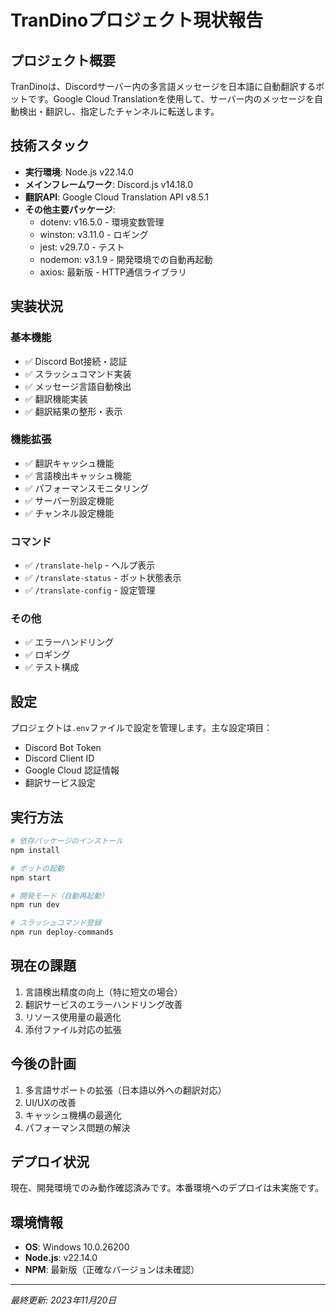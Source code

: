 # TranDinoプロジェクト現状報告

## プロジェクト概要
TranDinoは、Discordサーバー内の多言語メッセージを日本語に自動翻訳するボットです。Google Cloud Translationを使用して、サーバー内のメッセージを自動検出・翻訳し、指定したチャンネルに転送します。

## 技術スタック
- **実行環境**: Node.js v22.14.0
- **メインフレームワーク**: Discord.js v14.18.0
- **翻訳API**: Google Cloud Translation API v8.5.1
- **その他主要パッケージ**:
  - dotenv: v16.5.0 - 環境変数管理
  - winston: v3.11.0 - ロギング
  - jest: v29.7.0 - テスト
  - nodemon: v3.1.9 - 開発環境での自動再起動
  - axios: 最新版 - HTTP通信ライブラリ

## 実装状況

### 基本機能
- ✅ Discord Bot接続・認証
- ✅ スラッシュコマンド実装
- ✅ メッセージ言語自動検出
- ✅ 翻訳機能実装
- ✅ 翻訳結果の整形・表示

### 機能拡張
- ✅ 翻訳キャッシュ機能
- ✅ 言語検出キャッシュ機能
- ✅ パフォーマンスモニタリング
- ✅ サーバー別設定機能
- ✅ チャンネル設定機能

### コマンド
- ✅ `/translate-help` - ヘルプ表示
- ✅ `/translate-status` - ボット状態表示
- ✅ `/translate-config` - 設定管理

### その他
- ✅ エラーハンドリング
- ✅ ロギング
- ✅ テスト構成

## 設定
プロジェクトは`.env`ファイルで設定を管理します。主な設定項目：
- Discord Bot Token
- Discord Client ID
- Google Cloud 認証情報
- 翻訳サービス設定

## 実行方法
```bash
# 依存パッケージのインストール
npm install

# ボットの起動
npm start

# 開発モード（自動再起動）
npm run dev

# スラッシュコマンド登録
npm run deploy-commands
```

## 現在の課題
1. 言語検出精度の向上（特に短文の場合）
2. 翻訳サービスのエラーハンドリング改善
3. リソース使用量の最適化
4. 添付ファイル対応の拡張

## 今後の計画
1. 多言語サポートの拡張（日本語以外への翻訳対応）
2. UI/UXの改善
3. キャッシュ機構の最適化
4. パフォーマンス問題の解決

## デプロイ状況
現在、開発環境でのみ動作確認済みです。本番環境へのデプロイは未実施です。

## 環境情報
- **OS**: Windows 10.0.26200
- **Node.js**: v22.14.0
- **NPM**: 最新版（正確なバージョンは未確認）

---
*最終更新: 2023年11月20日* 